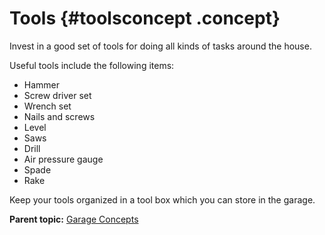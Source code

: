 # Tools {#toolsconcept .concept}

Invest in a good set of tools for doing all kinds of tasks around the house.

Useful tools include the following items:

-   Hammer
-   Screw driver set
-   Wrench set
-   Nails and screws
-   Level
-   Saws
-   Drill
-   Air pressure gauge
-   Spade
-   Rake

Keep your tools organized in a tool box which you can store in the garage.

**Parent topic:** [Garage Concepts](../concepts/garageconceptsoverview.md)

